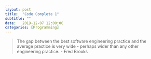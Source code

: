 ```yaml
---
layout: post
title:  "Code Complete 1"
subtitle: ""
date:   2019-12-07 12:00:00
categories: [Programming]
---
```

>The gap between the best software engineering practice and the average practice is very wide - perhaps wider than any other engineering practice. - Fred Brooks
